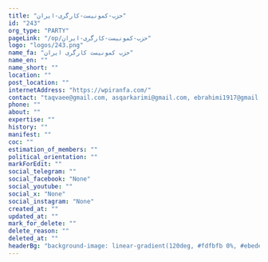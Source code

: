 ```yaml
---
title: "حزب-کمونیست-کارگری-ایران"
id: "243"
org_type: "PARTY"
pageLink: "/op/حزب-کمونیست-کارگری-ایران"
logo: "logos/243.png"
name_fa: "حزب کمونیست کارگری ایران"
name_en: ""
name_short: ""
location: ""
post_location: ""
internetAddress: "https://wpiranfa.com/"
contact: "taqvaee@gmail.com, asqarkarimi@gmail.com, ebrahimi1917@gmail.com"
phone: ""
about: ""
expertise: ""
history: ""
manifest: ""
coc: ""
estimation_of_members: ""
political_orientation: ""
markForEdit: ""
social_telegram: ""
social_facebook: "None"
social_youtube: ""
social_x: "None"
social_instagram: "None"
created_at: ""
updated_at: ""
mark_for_delete: ""
delete_reason: ""
deleted_at: ""
headerBg: "background-image: linear-gradient(120deg, #fdfbfb 0%, #ebedee 100%);"
---
```

